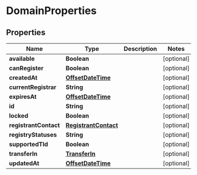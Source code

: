 # DomainProperties

## Properties
Name | Type | Description | Notes
------------ | ------------- | ------------- | -------------
**available** | **Boolean** |  |  [optional]
**canRegister** | **Boolean** |  |  [optional]
**createdAt** | [**OffsetDateTime**](OffsetDateTime.md) |  |  [optional]
**currentRegistrar** | **String** |  |  [optional]
**expiresAt** | [**OffsetDateTime**](OffsetDateTime.md) |  |  [optional]
**id** | **String** |  |  [optional]
**locked** | **Boolean** |  |  [optional]
**registrantContact** | [**RegistrantContact**](RegistrantContact.md) |  |  [optional]
**registryStatuses** | **String** |  |  [optional]
**supportedTld** | **Boolean** |  |  [optional]
**transferIn** | [**TransferIn**](TransferIn.md) |  |  [optional]
**updatedAt** | [**OffsetDateTime**](OffsetDateTime.md) |  |  [optional]
